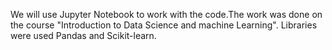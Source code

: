 We will use Jupyter Notebook to work with the code.The work was done on the course "Introduction to Data Science and machine Learning".
Libraries were used Pandas and Scikit-learn.

